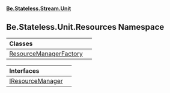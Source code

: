 #### [Be.Stateless.Stream.Unit](README.md 'README')

## Be.Stateless.Unit.Resources Namespace

| Classes | |
| :--- | :--- |
| [ResourceManagerFactory](ResourceManagerFactory.md 'Be.Stateless.Unit.Resources.ResourceManagerFactory') | |

| Interfaces | |
| :--- | :--- |
| [IResourceManager](IResourceManager.md 'Be.Stateless.Unit.Resources.IResourceManager') | |
